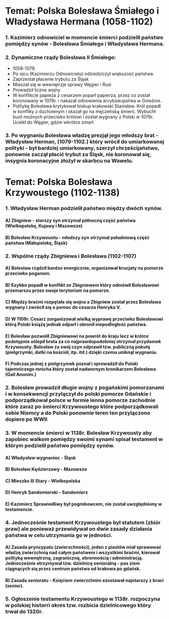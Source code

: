 # Temat: Polska Bolesława Śmiałego i Władysława Hermana (1058-1102)
### 1. Kazimierz odnowiciel w momencie śmierci podzielił państwo pomiędzy synów - Bolesława Śmiałego i Władysława Hermana.
### 2. Dynamiczne rządy Bolesława II Śmiałego:
- 1058-1079.
- Po ojcu (Kazimierzu Odnowicielu) odziedziczył większość państwa.
- Zaprzestał płacenie trybutu za Śląsk
- Mieszał się w wewnętrzje sprawy Węgier i Rusi
- Prowadził liczne wojny
- W konflikcie papieża z cesarzem poparł papierza, przez co został koronowany w 1076r. i nakazał odnowienia arcybiskupstwa w Gnieźnie.
- Politykę Bolesława krytykował biskup krakowski Stanisław. Król popadł w konfliky z duchownym i skazał go na męczeńską śmierć. Wybuchł bunt możnych przeciwko królowi i został wygnany z Polski w 1079r. Uciekł do Węgier, gdzie wkrótce zmarł.
### 3. Po wygnaniu Bolesława władzę prezjął jego młodszy brat - Władysław Herman, (1079-1102.) który wrócił do umiarkowanej polityki - był bardziej umiarkowany, szerzył chrześcijaństwo, ponownie zaczął płacić trybut za Śląsk, nie koronował się, insygnia koronacyjne złożył w skarbcu na Wawelu.
# Temat: Polska Bolesława Krzywoustego (1102-1138)
### 1. Władysław Herman podzielił państwo między dwóch synów.
#### A) Zbigniew - starszy syn otrzymał północną część państwa (Wielkopolskę, Kujawy i Mazowsze)
#### B) Bolesław Krzywoustu - młodszy syn otrzymał południową część państwa (Małopolskę, Śląsk)
### 2. Wspólne rządy Zbigniewa i Bolesława (1102-1107)
#### A) Boleslaw rządził bardzo energicznie, organizował krucjaty na pomorze przeciwko poganom.
#### B) Szybko popadł w konflikt ze Zbigniewem który odmówił Bolesławowi przemarszu przez swoje terytorium na pomorze. 
#### C) Między braćmi rozpętała się wojna a Zbigniew został przez Bolesława wygnany i zwrócił się o pomoc do cesarza Henryka V.
#### D) W 1109r. Cesarz zorganizował wielką wyprawę przeciwko Bolesławowi ktörą Polski książę jednak odparł i obronił niepodległość państwa.
#### E) Bolesław pozwolił Zbigniewowi na powrót do kraju lecz w krótce podstępnie oślepił brata za co najprawdopodobniej otrzymał przydomek Krzywousty. Bolesław za swój czyn odprawił tzw. publiczną pokutę (pielgrzymki, datki na kościół, itp. itd.) dzięki czemu uniknął wygnania.
#### F) Podczas jednej z pielgrzymek poznał i sprowadził do Polski tajemniczego mnicha który został nadwornym kronikarzem Bolesława (Gall Anonim.)
### 2. Bolesław prowadził długie wojny z pogańskimi pomorzanami i w konsekwencji przylączył do polski pomorze Gdańskie i podporządkował polsce w formie lenna pomorze zachodnie które zaraz po śmierci Krzywoustego które podporządkowali sobie Niemcy a do Polski ponownie teren ten przylączono dopiero po WWII
### 3. W momencie śmierci w 1138r. Bolesław Krzywousty aby zapobiec walkom pomiędzy swoimi synami spisał testament w którym podzielił państwo pomiędzy synów.
#### A) Władysław wygnaniec - Śląsk
#### B) Bolesław Kędzierzawy - Mazowsze
#### C) Mieszko III Stary - Wielkopolska
#### D) Henryk Sandomierski - Sandomierz
#### E) Kazimierz Sprawiedliwy był pogrobowcem, nie został uwzględniony w testamencie.
### 4. Jednocześnie testament Krzywoustego był statutem (zbiór praw) ale ponieważ przewidywał on dwie zasady działania państwa w celu utrzymania go w jedności.
#### A) Zasada pryncypatu (zwierzchności), jeden z piastów miał sprawować władzę zwierzchnią nad całym państwem i wszystkimi braćmi, kierował polityką wewnętrzną, zagraniczną, obronnością i administracją. Jednocześnie otrzymywał tzw. dzielnicę senioralną - pas ziem ciągnących się przez centrum państwa od krakowa po gdańsk.
#### B) Zasada senioratu - Księciem zwierzchnim ezostawał najstarszy z braci (senior).
### 5. Ogłoszenie testamentu Krzywoustego w 1138r. rozpoczyna w polskiej historri okres tzw. rozbicia dzielnicowego który trwał do 1320r.
